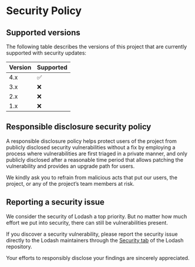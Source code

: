 # Security Policy

## Supported versions

The following table describes the versions of this project that are currently
supported with security updates:

| Version | Supported          |
| ------- | ------------------ |
| 4.x   | :white_check_mark:   |
| 3.x   | :x:                  |
| 2.x   | :x:                  |
| 1.x   | :x:                  |

## Responsible disclosure security policy

A responsible disclosure policy helps protect users of the project from publicly
disclosed security vulnerabilities without a fix by employing a process where
vulnerabilities are first triaged in a private manner, and only publicly disclosed
after a reasonable time period that allows patching the vulnerability and provides
an upgrade path for users.

We kindly ask you to refrain from malicious acts that put our users, the project,
or any of the project’s team members at risk.

## Reporting a security issue

We consider the security of Lodash a top priority. But no matter how much effort
we put into security, there can still be vulnerabilities present.

If you discover a security vulnerability, please report the security issue
directly to the Lodash maintainers through the [Security tab](https://github.com/lodash/lodash/security) of the Lodash
repository.

Your efforts to responsibly disclose your findings are sincerely appreciated.
